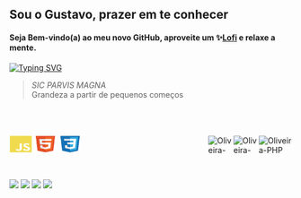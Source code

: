 ## Sou o Gustavo, prazer em te conhecer 

####  Seja Bem-vindo(a) ao meu novo GitHub, aproveite um ✨[Lofi](https://www.youtube.com/watch?v=_tV5LEBDs7w) e relaxe a mente.

[![Typing SVG](https://readme-typing-svg.herokuapp.com?font=Fira+Code&weight=500&size=15&duration=4000&pause=300&color=FFFFFF&multiline=true&repeat=false&random=false&width=620&height=90&lines=%F0%9F%92%BB+Desenvolvedor+Backend;%F0%9F%93%9A+Cursando+Bacharelato+em+Ci%C3%AAncia+da+Computa%C3%A7%C3%A3o+na+FEI;%F0%9F%8E%93+Formado+T%C3%A9cnico+em+Desenvolvimento+de+Sistemas+na+ETEC;%F0%9F%8C%B1+Aprendendo+Java+pela+Plataforma+Alura)](https://git.io/typing-svg)

>_SIC PARVIS MAGNA_\
> Grandeza a partir de pequenos começos

<br>
  <br>
<div style="display: inline_block"><br>
  <img align="center" alt="Oliveira-Js" height="30" width="40" src="https://raw.githubusercontent.com/devicons/devicon/master/icons/javascript/javascript-plain.svg">
  <img align="center" alt="Oliveira-HTML" height="30" width="40" src="https://raw.githubusercontent.com/devicons/devicon/master/icons/html5/html5-original.svg">
  <img align="center" alt="Oliveira-CSS" height="30" width="40" src="https://raw.githubusercontent.com/devicons/devicon/master/icons/css3/css3-original.svg">
  <img align="right" alt="Oliveira-PHP" height="40" width="60" src="https://cdn.jsdelivr.net/gh/devicons/devicon/icons/php/php-plain.svg" />
  <img align="right" alt="Oliveira-Java" height="35" width="45"src="https://cdn.jsdelivr.net/gh/devicons/devicon/icons/java/java-original.svg" />
  <img align="right" alt="Oliveira-MySQL" height="35" width="45"src="https://cdn.jsdelivr.net/gh/devicons/devicon/icons/mysql/mysql-original.svg" />
</div >

 <br>
<div><br>
 
  <a href = "mailto:gustavo.oliver456@gmail.com"><img src="https://img.shields.io/badge/-Gmail-%23333?style=for-the-badge&logo=gmail&logoColor=white" target="_blank"></a>
  <a href="https://www.linkedin.com/in/oliveiragusta" target="_blank"><img src="https://img.shields.io/badge/-LinkedIn-%230077B5?style=for-the-badge&logo=linkedin&logoColor=white" target="_blank"></a>
    <a href="https://api.whatsapp.com/send?phone=5511999962796&text=Ol%C3%A1%2C%20vi%20seu%20perfil%20no%20GitHub" target="_blank"><img src="https://img.shields.io/badge/WhatsApp-25D366?style=for-the-badge&logo=whatsapp&logoColor=white" target="_blank"></a>
   <a href="https://t.me/Oliveira_Guxta" target="_blank"><img src="https://img.shields.io/badge/Telegram-2CA5E0?style=for-the-badge&logo=telegram&logoColor=white" target="_blank"></a>
    </div>
  

